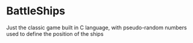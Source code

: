 # BattleShips
 Just the classic game built in C language, with pseudo-random numbers used to define the position of the ships
